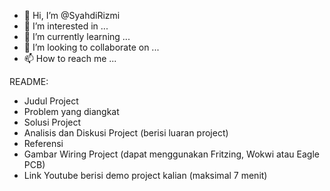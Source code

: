 - 👋 Hi, I’m @SyahdiRizmi
- 👀 I’m interested in ...
- 🌱 I’m currently learning ...
- 💞️ I’m looking to collaborate on ...
- 📫 How to reach me ...

<!---
SyahdiRizmi/SyahdiRizmi is a ✨ special ✨ repository because its `README.md` (this file) appears on your GitHub profile.
You can click the Preview link to take a look at your changes.
--->

README:
- Judul Project
- Problem yang diangkat
- Solusi Project
- Analisis dan Diskusi Project (berisi luaran project)
- Referensi
- Gambar Wiring Project (dapat menggunakan Fritzing, Wokwi atau Eagle PCB)
- Link Youtube berisi demo project kalian (maksimal 7 menit)

